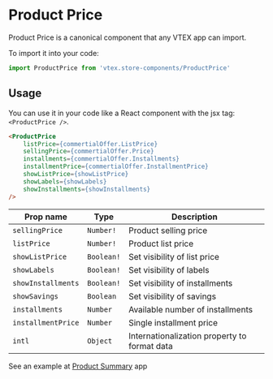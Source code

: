 # Product Price
Product Price is a canonical component that any VTEX app can import.

To import it into your code: 
```js
import ProductPrice from 'vtex.store-components/ProductPrice'
```

## Usage
You can use it in your code like a React component with the jsx tag: `<ProductPrice />`. 
```html
<ProductPrice
    listPrice={commertialOffer.ListPrice}
    sellingPrice={commertialOffer.Price}
    installments={commertialOffer.Installments}
    installmentPrice={commertialOffer.InstallmentPrice}
    showListPrice={showListPrice}
    showLabels={showLabels}
    showInstallments={showInstallments}
/>
```

| Prop name          | Type       | Description                                                                 |
| ------------------ | ---------- | --------------------------------------------------------------------------- |
| `sellingPrice`     | `Number!`  | Product selling price                                                       |
| `listPrice`        | `Number!`  | Product list price                                                          |
| `showListPrice`    | `Boolean!` | Set visibility of list price                                                |
| `showLabels`       | `Boolean!` | Set visibility of labels                                                    |
| `showInstallments` | `Boolean!` | Set visibility of installments                                              |
| `showSavings`      | `Boolean`  | Set visibility of savings                                                   |
| `installments`     | `Number`   | Available number of installments                                            |
| `installmentPrice` | `Number`   | Single installment price                                                    |
| `intl`             | `Object`   | Internationalization property to format data                                |

See an example at [Product Summary](https://github.com/vtex-apps/product-summary/blob/master/react/ProductSummary.js#L84) app
